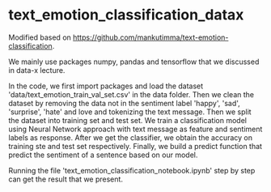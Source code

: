 # text_emotion_classification_datax
Modified based on https://github.com/mankutimma/text-emotion-classification.

We mainly use packages numpy, pandas and tensorflow that we discussed in data-x lecture.

In the code, we first import packages and load the dataset 'data/text_emotion_train_val_set.csv' in the data folder. Then we clean the dataset by removing the data not in the sentiment label 'happy', 'sad', 'surprise', 'hate' and love and tokenizing the text message. Then we split the dataset into training set and test set. We train a classification model using Neural Network approach with text message as feature and sentiment labels as response. After we get the classifier, we obtain the accuracy on training ste and test set respectively. Finally, we build a predict function that predict the sentiment of a sentence based on our model.

Running the file 'text_emotion_classification_notebook.ipynb' step by step can get the result that we present.
